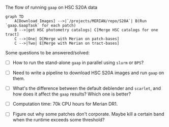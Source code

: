 The flow of running `gaap` on HSC S20A data

```mermaid
graph TD
    A[Download Images] -->|`/projects/MERIAN/repo/S20A`| B(Run `gaap.GaapTask` for each patch)
    B -->|get HSC photometry catalogs| C[Merge HSC catalogs for one tract]
    C -->|One| D[Merge with Merian on patch-bases]
    C -->|Two| E[Merge with Merian on tract-bases]
```

Some questions to be answered/solved:
- [ ] How to run the stand-alone `gaap` in parallel using `slurm` or `BPS`?
- [ ] Need to write a pipeline to download HSC S20A images and run `gaap` on them.
- [ ] What's the difference between the default deblender and `scarlet`, and how does it affect the `gaap` results? Which one is better?
- [ ] Computation time: 70k CPU hours for Merian DR1. 

- [ ] Figure out why some patches don't corporate. Maybe kill a certain band when the runtime exceeds some threshold?